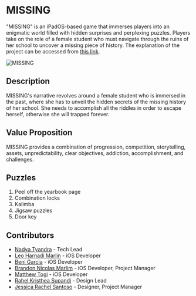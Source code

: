 # MISSING
"MISSING" is an iPadOS-based game that immerses players into an enigmatic world filled with hidden surprises and perplexing puzzles. Players take on the role of a female student who must navigate through the ruins of her school to uncover a missing piece of history. The explanation of the project can be accessed from [this link](https://nadyatyandra.notion.site/MISSING-ffef7a9b1ec24dbf8de18f30a3f220e1?pvs=4).

![MISSING](https://github.com/nadyatyandra/Missing/assets/84224607/6556fc86-90e8-4649-b1dd-001b10b1cb71)

## Description
MISSING's narrative revolves around a female student who is immersed in the past, where she has to unveil the hidden secrets of the missing history of her school. She needs to accomplish all the riddles in order to escape herself, otherwise she will trapped forever.

## Value Proposition
MISSING provides a combination of progression, competition, storytelling, assets, unpredictability, clear objectives, addiction, accomplishment, and challenges.

## Puzzles
1. Peel off the yearbook page
2. Combination locks
3. Kalimba
4. Jigsaw puzzles
5. Door key

## Contributors
- [Nadya Tyandra](https://github.com/nadyatyandra) - Tech Lead
- [Leo Harnadi Marlin](https://github.com/TrotskyLeon) - iOS Developer
- [Beni Garcia](https://github.com/beni2704) - iOS Developer
- [Brandon Nicolas Marlim](https://github.com/itsbrandonlim) - iOS Developer, Project Manager
- [Matthew Togi](https://github.com/matthewtogi) - iOS Developer
- [Rahel Kristhea Supandi](https://www.behance.net/rahelkristhea) - Design Lead
- [Jessica Rachel Santoso](https://github.com/jessicarachel) - Designer, Project Manager
